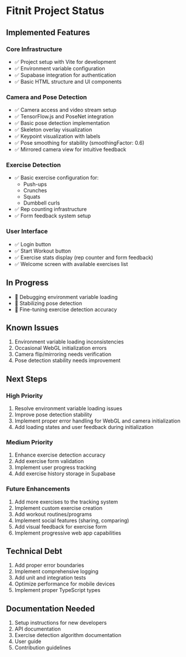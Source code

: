 # Fitnit Project Status

## Implemented Features

### Core Infrastructure
- ✅ Project setup with Vite for development
- ✅ Environment variable configuration
- ✅ Supabase integration for authentication
- ✅ Basic HTML structure and UI components

### Camera and Pose Detection
- ✅ Camera access and video stream setup
- ✅ TensorFlow.js and PoseNet integration
- ✅ Basic pose detection implementation
- ✅ Skeleton overlay visualization
- ✅ Keypoint visualization with labels
- ✅ Pose smoothing for stability (smoothingFactor: 0.6)
- ✅ Mirrored camera view for intuitive feedback

### Exercise Detection
- ✅ Basic exercise configuration for:
  - Push-ups
  - Crunches
  - Squats
  - Dumbbell curls
- ✅ Rep counting infrastructure
- ✅ Form feedback system setup

### User Interface
- ✅ Login button
- ✅ Start Workout button
- ✅ Exercise stats display (rep counter and form feedback)
- ✅ Welcome screen with available exercises list

## In Progress
- 🔄 Debugging environment variable loading
- 🔄 Stabilizing pose detection
- 🔄 Fine-tuning exercise detection accuracy

## Known Issues
1. Environment variable loading inconsistencies
2. Occasional WebGL initialization errors
3. Camera flip/mirroring needs verification
4. Pose detection stability needs improvement

## Next Steps

### High Priority
1. Resolve environment variable loading issues
2. Improve pose detection stability
3. Implement proper error handling for WebGL and camera initialization
4. Add loading states and user feedback during initialization

### Medium Priority
1. Enhance exercise detection accuracy
2. Add exercise form validation
3. Implement user progress tracking
4. Add exercise history storage in Supabase

### Future Enhancements
1. Add more exercises to the tracking system
2. Implement custom exercise creation
3. Add workout routines/programs
4. Implement social features (sharing, comparing)
5. Add visual feedback for exercise form
6. Implement progressive web app capabilities

## Technical Debt
1. Add proper error boundaries
2. Implement comprehensive logging
3. Add unit and integration tests
4. Optimize performance for mobile devices
5. Implement proper TypeScript types

## Documentation Needed
1. Setup instructions for new developers
2. API documentation
3. Exercise detection algorithm documentation
4. User guide
5. Contribution guidelines 